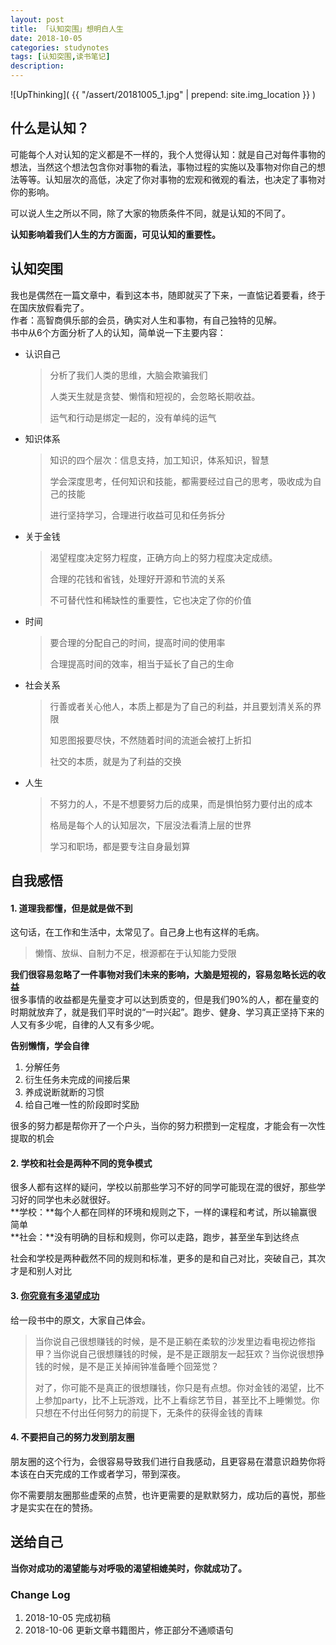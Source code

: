 ```yaml
---
layout: post
title: 「认知突围」想明白人生
date: 2018-10-05
categories: studynotes
tags: [认知突围,读书笔记]
description: 
---
```

![UpThinking]( {{ "/assert/20181005_1.jpg" | prepend: site.img_location }} )

## 什么是认知？

可能每个人对认知的定义都是不一样的，我个人觉得认知：就是自己对每件事物的想法，当然这个想法包含你对事物的看法，事物过程的实施以及事物对你自己的想法等等。认知层次的高低，决定了你对事物的宏观和微观的看法，也决定了事物对你的影响。   

可以说人生之所以不同，除了大家的物质条件不同，就是认知的不同了。

**认知影响着我们人生的方方面面，可见认知的重要性。**

## 认知突围

我也是偶然在一篇文章中，看到这本书，随即就买了下来，一直惦记着要看，终于在国庆放假看完了。  
作者：高智商俱乐部的会员，确实对人生和事物，有自己独特的见解。    
书中从6个方面分析了人的认知，简单说一下主要内容： 

* 认识自己

  > 分析了我们人类的思维，大脑会欺骗我们
  >
  > 人类天生就是贪婪、懒惰和短视的，会忽略长期收益。
  >
  > 运气和行动是绑定一起的，没有单纯的运气

* 知识体系

  > 知识的四个层次：信息支持，加工知识，体系知识，智慧
  >
  > 学会深度思考，任何知识和技能，都需要经过自己的思考，吸收成为自己的技能
  >
  > 进行坚持学习，合理进行收益可见和任务拆分

* 关于金钱

  > 渴望程度决定努力程度，正确方向上的努力程度决定成绩。
  >
  > 合理的花钱和省钱，处理好开源和节流的关系
  >
  > 不可替代性和稀缺性的重要性，它也决定了你的价值

* 时间

  > 要合理的分配自己的时间，提高时间的使用率
  >
  > 合理提高时间的效率，相当于延长了自己的生命

* 社会关系

  > 行善或者关心他人，本质上都是为了自己的利益，并且要划清关系的界限
  >
  > 知恩图报要尽快，不然随着时间的流逝会被打上折扣
  >
  > 社交的本质，就是为了利益的交换

* 人生

  > 不努力的人，不是不想要努力后的成果，而是惧怕努力要付出的成本
  >
  > 格局是每个人的认知层次，下层没法看清上层的世界
  >
  > 学习和职场，都是要专注自身最划算

## 自我感悟

#### 1. 道理我都懂，但是就是做不到

这句话，在工作和生活中，太常见了。自己身上也有这样的毛病。    

> 懒惰、放纵、自制力不足，根源都在于认知能力受限  

**我们很容易忽略了一件事物对我们未来的影响，大脑是短视的，容易忽略长远的收益**  
很多事情的收益都是先量变才可以达到质变的，但是我们90%的人，都在量变的时期就放弃了，就是我们平时说的“一时兴起”。跑步、健身、学习真正坚持下来的人又有多少呢，自律的人又有多少呢。   

**告别懒惰，学会自律**  

1. 分解任务
2. 衍生任务未完成的间接后果
3. 养成说断就断的习惯
4. 给自己唯一性的阶段即时奖励

很多的努力都是帮你开了一个户头，当你的努力积攒到一定程度，才能会有一次性提取的机会

#### 2. 学校和社会是两种不同的竞争模式

很多人都有这样的疑问，学校以前那些学习不好的同学可能现在混的很好，那些学习好的同学也未必就很好。   
**学校：**每个人都在同样的环境和规则之下，一样的课程和考试，所以输赢很简单    
**社会：**没有明确的目标和规则，你可以走路，跑步，甚至坐车到达终点    

社会和学校是两种截然不同的规则和标准，更多的是和自己对比，突破自己，其次才是和别人对比

#### 3. [你究竟有多渴望成功](https://www.iqiyi.com/w_19ru1lxn2t.html)

给一段书中的原文，大家自己体会。

> 当你说自己很想赚钱的时候，是不是正躺在柔软的沙发里边看电视边修指甲？当你说自己很想赚钱的时候，是不是正跟朋友一起狂欢？当你说很想挣钱的时候，是不是正关掉闹钟准备睡个回笼觉？
>
> 对了，你可能不是真正的很想赚钱，你只是有点想。你对金钱的渴望，比不上参加party，比不上玩游戏，比不上看综艺节目，甚至比不上睡懒觉。你只想在不付出任何努力的前提下，无条件的获得金钱的青睐

#### 4. 不要把自己的努力发到朋友圈

朋友圈的这个行为，会很容易导致我们进行自我感动，且更容易在潜意识趋势你将本该在白天完成的工作或者学习，带到深夜。

你不需要朋友圈那些虚荣的点赞，也许更需要的是默默努力，成功后的喜悦，那些才是实实在在的赞扬。

## 送给自己

**当你对成功的渴望能与对呼吸的渴望相媲美时，你就成功了。**





### Change Log
1. 2018-10-05  完成初稿
2. 2018-10-06  更新文章书籍图片，修正部分不通顺语句
